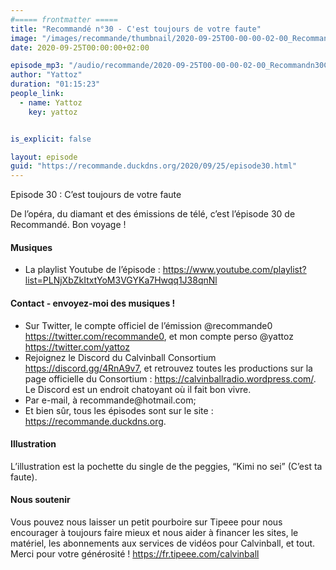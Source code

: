 ```yaml
---
#===== frontmatter =====
title: "Recommandé n°30 - C'est toujours de votre faute"
image: "/images/recommande/thumbnail/2020-09-25T00-00-00-02-00_Recommandn30Cesttoujoursdevotrefaute.jpg"
date: 2020-09-25T00:00:00+02:00

episode_mp3: "/audio/recommande/2020-09-25T00-00-00-02-00_Recommandn30Cesttoujoursdevotrefaute.mp3"
author: "Yattoz"
duration: "01:15:23"
people_link: 
  - name: Yattoz
    key: yattoz


is_explicit: false

layout: episode
guid: "https://recommande.duckdns.org/2020/09/25/episode30.html"
---
```


<PodcastHeader/>

<!-- ECRIRE LA DESCRIPTION DE L'EPISODE SOUS CETTE LIGNE -->


 Episode 30 : C’est toujours de votre faute 

<p>De l’opéra, du diamant et des émissions de télé, c’est l’épisode 30 de Recommandé. Bon voyage !</p>

<h4>Musiques</h4>

<ul>
  <li>La playlist Youtube de l’épisode : <a href="https://www.youtube.com/playlist?list=PLNjXbZkItxtYoM3VGYKa7Hwqq1J38qnNl" rel="nofollow">https://www.youtube.com/playlist?list=PLNjXbZkItxtYoM3VGYKa7Hwqq1J38qnNl</a></li>
</ul>

<h4>Contact - envoyez-moi des musiques !</h4>

<ul>
  <li>Sur Twitter, le compte officiel de l’émission @recommande0 <a href="https://twitter.com/recommande0" rel="nofollow">https://twitter.com/recommande0</a>, et mon compte perso @yattoz <a href="https://twitter.com/yattoz" rel="nofollow">https://twitter.com/yattoz</a></li>
  <li>Rejoignez le Discord du Calvinball Consortium <a href="https://discord.gg/4RnA9v7" rel="nofollow">https://discord.gg/4RnA9v7</a>, et retrouvez toutes les productions sur la page officielle du Consortium : <a href="https://calvinballradio.wordpress.com/" rel="nofollow">https://calvinballradio.wordpress.com/</a>. Le Discord est un endroit chatoyant où il fait bon vivre.</li>
  <li>Par e-mail, à recommande@hotmail.com;</li>
  <li>Et bien sûr, tous les épisodes sont sur le site : <a href="https://recommande.duckdns.org" rel="nofollow">https://recommande.duckdns.org</a>.</li>
</ul>

<h4>Illustration</h4>

<p>L’illustration est la pochette du single de the peggies, “Kimi no sei” (C’est ta faute).</p>

<h4>Nous soutenir</h4>

<p>Vous pouvez nous laisser un petit pourboire sur Tipeee pour nous encourager à toujours faire mieux et nous aider à financer les sites, le matériel, les abonnements aux services de vidéos pour Calvinball, et tout. Merci pour votre générosité ! <a href="https://fr.tipeee.com/calvinball" rel="nofollow">https://fr.tipeee.com/calvinball</a></p>



